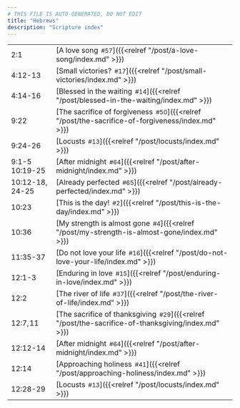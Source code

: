 ```yaml
---
# THIS FILE IS AUTO-GENERATED, DO NOT EDIT
title: "Hebrews"
description: "Scripture index"
---
```


|  |  |
| --- | --- |
| 2:1 | [A love song<span style="font-size:smaller; padding-left:0.5em;">#57</span>]({{<relref "/post/a-love-song/index.md" >}}) |
| 4:12-13 | [Small victories?<span style="font-size:smaller; padding-left:0.5em;">#17</span>]({{<relref "/post/small-victories/index.md" >}}) |
| 4:14-16 | [Blessed in the waiting<span style="font-size:smaller; padding-left:0.5em;">#14</span>]({{<relref "/post/blessed-in-the-waiting/index.md" >}}) |
| 9:22 | [The sacrifice of forgiveness<span style="font-size:smaller; padding-left:0.5em;">#50</span>]({{<relref "/post/the-sacrifice-of-forgiveness/index.md" >}}) |
| 9:24-26 | [Locusts<span style="font-size:smaller; padding-left:0.5em;">#13</span>]({{<relref "/post/locusts/index.md" >}}) |
| 9:1-5 <br/> 10:19-25 | [After midnight<span style="font-size:smaller; padding-left:0.5em;">#64</span>]({{<relref "/post/after-midnight/index.md" >}}) |
| 10:12-18, 24-25 | [Already perfected<span style="font-size:smaller; padding-left:0.5em;">#65</span>]({{<relref "/post/already-perfected/index.md" >}}) |
| 10:23 | [This is the day!<span style="font-size:smaller; padding-left:0.5em;">#2</span>]({{<relref "/post/this-is-the-day/index.md" >}}) |
| 10:36 | [My strength is almost gone<span style="font-size:smaller; padding-left:0.5em;">#4</span>]({{<relref "/post/my-strength-is-almost-gone/index.md" >}}) |
| 11:35-37 | [Do not love your life<span style="font-size:smaller; padding-left:0.5em;">#16</span>]({{<relref "/post/do-not-love-your-life/index.md" >}}) |
| 12:1-3 | [Enduring in love<span style="font-size:smaller; padding-left:0.5em;">#15</span>]({{<relref "/post/enduring-in-love/index.md" >}}) |
| 12:2 | [The river of life<span style="font-size:smaller; padding-left:0.5em;">#37</span>]({{<relref "/post/the-river-of-life/index.md" >}}) |
| 12:7, 11 | [The sacrifice of thanksgiving<span style="font-size:smaller; padding-left:0.5em;">#29</span>]({{<relref "/post/the-sacrifice-of-thanksgiving/index.md" >}}) |
| 12:12-14 | [After midnight<span style="font-size:smaller; padding-left:0.5em;">#64</span>]({{<relref "/post/after-midnight/index.md" >}}) |
| 12:14 | [Approaching holiness<span style="font-size:smaller; padding-left:0.5em;">#41</span>]({{<relref "/post/approaching-holiness/index.md" >}}) |
| 12:28-29 | [Locusts<span style="font-size:smaller; padding-left:0.5em;">#13</span>]({{<relref "/post/locusts/index.md" >}}) |
